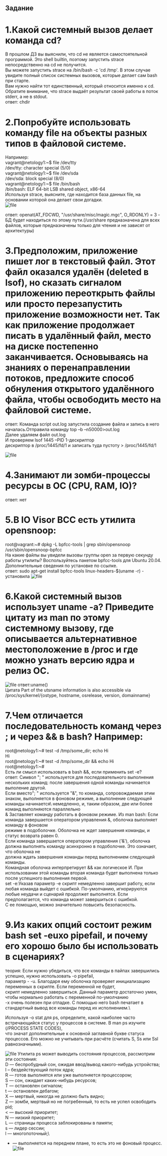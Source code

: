 ## Задание
# 1.Какой системный вызов делает команда cd?
В прошлом ДЗ вы выяснили, что cd не является самостоятельной программой. Это shell builtin, поэтому запустить strace непосредственно на cd не получится.\
Вы можете запустить strace на /bin/bash -c 'cd /tmp'. В этом случае увидите полный список системных вызовов, которые делает сам bash при старте.\
Вам нужно найти тот единственный, который относится именно к cd. Обратите внимание, что strace выдаёт результат своей работы в поток stderr, а не в stdout.\
ответ: chdir
# 2.Попробуйте использовать команду file на объекты разных типов в файловой системе. 
Например:\
vagrant@netology1:~$ file /dev/tty\
/dev/tty: character special (5/0)\
vagrant@netology1:~$ file /dev/sda\
/dev/sda: block special (8/0)\
vagrant@netology1:~$ file /bin/bash\
/bin/bash: ELF 64-bit LSB shared object, x86-64\
Используя strace, выясните, где находится база данных file, на основании которой она делает свои догадки.\
![file](https://github.com/EVolgina/devops-netology10/blob/main/задание%202.PNG)

ответ: openat(AT_FDCWD, "/usr/share/misc/magic.mgc", O_RDONLY) = 3 - БД будет находиться по этому пути.(/usr/share предназначена для всех файлов, которые предназначены только для чтения и не зависят от архитектуры)
# 3.Предположим, приложение пишет лог в текстовый файл. Этот файл оказался удалён (deleted в lsof), но сказать сигналом приложению переоткрыть файлы или просто перезапустить приложение возможности нет. Так как приложение продолжает писать в удалённый файл, место на диске постепенно заканчивается. Основываясь на знаниях о перенаправлении потоков, предложите способ обнуления открытого удалённого файла, чтобы освободить место на файловой системе.
ответ: Команда script out.log запустила создание файла и запись в него началась.Отправила команду top –b –n50000>out.log\
Далее удаляем файл out.log\
И проверяем lsof 1445 –PID 1-дескриптор\
дескриптор в /proc/1445/fd/1 и записать туда пустоту > /proc/1445/fd/1

![file](https://github.com/EVolgina/devops-netology10/blob/main/задание%203.PNG)
# 4.Занимают ли зомби-процессы ресурсы в ОС (CPU, RAM, IO)?
ответ: нет
# 5.В IO Visor BCC есть утилита opensnoop:
root@vagrant:~# dpkg -L bpfcc-tools | grep sbin/opensnoop\
/usr/sbin/opensnoop-bpfcc\
На какие файлы вы увидели вызовы группы open за первую секунду работы утилиты? Воспользуйтесь пакетом bpfcc-tools для Ubuntu 20.04.\
Дополнительные сведения по установке по ссылке.\
ответ: sudo apt-get install bpfcc-tools linux-headers-$(uname -r) - установила
![file](https://github.com/EVolgina/devops-netology10/blob/main/задание%205.PNG)
# 6.Какой системный вызов использует uname -a? Приведите цитату из man по этому системному вызову, где описывается альтернативное местоположение в /proc и где можно узнать версию ядра и релиз ОС.
![file](https://github.com/EVolgina/devops-netology10/blob/main/задание%206.PNG)
ответ:uname()\
Цитата Part of the utsname information is also accessible via /proc/sys/kernel/{ostype, hostname, osrelease, version, domainname}
# 7.Чем отличается последовательность команд через ; и через && в bash? Например:
root@netology1:~# test -d /tmp/some_dir; echo Hi\
Hi\
root@netology1:~# test -d /tmp/some_dir && echo Hi\
root@netology1:~#\
Есть ли смысл использовать в bash &&, если применить set -e?\
ответ: Символ "; " используется для последовательного выполнения нескольких команд: после завершения одной команды начинается выполение другой.\
Если вместо"; " используется "&", то команда, сопровождаемая этим знаком, выполняется в фоновом режиме, а выполнение следующей команды начинается\ немедленно, и, таким образом, две или более команд выполняются параллельно\
& Заставляет команду работать в фоновом режиме. Из man bash: Если команда завершается оператором управления &, оболочка выполняет команду в фоновом\
режиме в подоболочке. Оболочка не ждет завершения команды, и статус возврата равен 0.\
Если команда завершается оператором управления ('&'), оболочка должна выполнять команду асинхронно в подоболочке. Это означает, что оболочка не\
должна ждать завершения команды перед выполнением следующей команды.\
Командная оболочка интерпретирует && как логическое И. При использовании этой команды вторая команда будет выполнена только после успешного выполнения первой.\
set -e:Указав параметр -e скрипт немедленно завершит работу, если любая команда выйдет с ошибкой. По-умолчанию, игнорируются любые неудачи и сценарий продолжет выполнятся. Если предполагается, что команда может завершиться с ошибкой.\
С ее помощью, можно значительно повысить безопасность.
# 9.Из каких опций состоит режим bash set -euxo pipefail, и почему его хорошо было бы использовать в сценариях?
теория: Если нужно убедиться, что все команды в пайпах завершились успешно, нужно использовать -o pipefail,\
параметр - -u. Благодаря ему оболочка проверяет инициализацию переменных в скрипте. Если переменной не будет,\
скрипт немедленно завершиться. Данный параметр достаточно умен, чтобы нормально работать с переменной по-умолчанию\
-x очень полезен при отладке. С помощью него bash печатает в стандартный вывод все команды перед их исполнением.\

Используя -o stat для ps, определите, какой наиболее часто встречающийся статус у процессов в системе. В man ps изучите (/PROCESS STATE CODES),\
что значат дополнительные к основной заглавной букве статуса процессов. Его можно не учитывать при расчёте (считать S, Ss или Ssl равнозначными).

![file](https://github.com/EVolgina/devops-netology10/blob/main/ps%20flag.PNG)
Утилита ps может выводить состояния процессов, рассмотрим эти состояния:\
D — беспробудный сон, ожидая ввод/вывод какого-нибудь устройства;\
I – бездействующий поток ядра;\
R — готов выполнятся или уже выполняется процессором;\
S — сон, ожидает каких-нибудь ресурсов;\
T — остановлен сигналом;\
t — остановлен дебагом;\
X — мертвый, никогда не должно быть видно;\
Z — зомби, мертвый но не погребенный, то есть не успел освободить pid;\
< — высокий приоритет;\
N — низкий приоритет;\
L — страницы процесса заблокированы в памяти;\
s — лидер сессии;\
l — многопоточный;\
+ — выполняется на переднем плане, то есть это не фоновый процесс.\
![file](https://github.com/EVolgina/devops-netology10/blob/main/задание%209.PNG)
